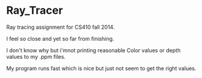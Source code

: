 Ray_Tracer
==========

Ray tracing assignment for CS410 fall 2014.



I feel so close and yet so far from finishing.

I don't know why but i'mnot printing reasonable Color values or depth values to my .ppm files.

My program runs fast which is nice but just not seem to get the right values.

